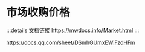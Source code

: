 # 市场收购价格
:::details 文档链接
https://mwdocs.info/Market.html
:::

https://docs.qq.com/sheet/DSmhGUmxEWlFzdHFm
